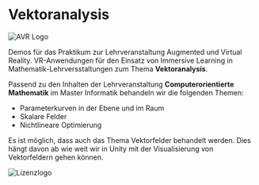 # Vektoranalysis

![AVR Logo](http://webhome.hs-kl.de/~brill/Assets/images/compuMath.jpg)

Demos für das Praktikum zur Lehrveranstaltung Augmented und Virtual Reality. 
VR-Anwendungen für den Einsatz von Immersive Learning in Mathematik-Lehrversstaltungen zum Thema **Vektoranalysis**.

Passend zu den Inhalten der Lehrveranstaltung **Computerorientierte Mathematik** im Master Informatik behandeln wir die folgenden Themen:

- Parameterkurven in der Ebene und im Raum
- Skalare Felder
- Nichtlineare Optimierung

Es ist möglich, dass auch das Thema Vektorfelder behandelt werden. Dies hängt davon ab wie weit wir in Unity mit der Visualisierung von Vektorfeldern gehen können.

![Lizenzlogo](https://licensebuttons.net/l/by-nc-sa/3.0/de/88x31.png)
